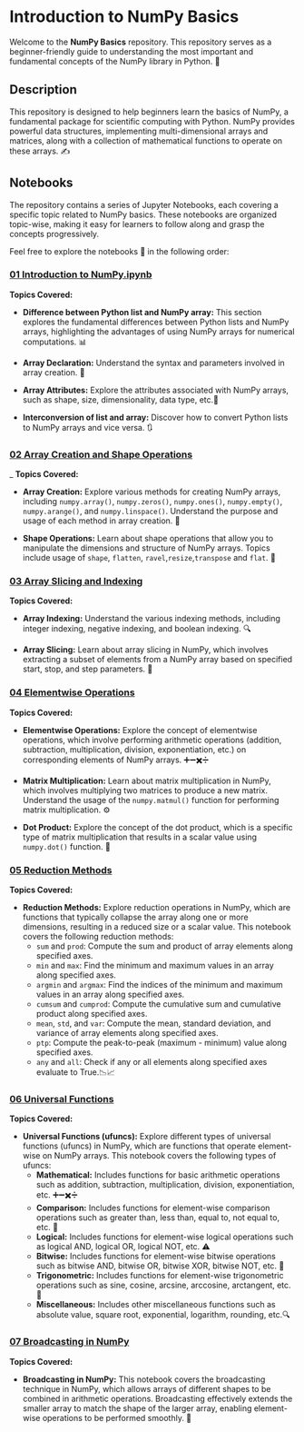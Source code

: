 # Introduction to NumPy Basics 

Welcome to the **NumPy Basics** repository. This repository serves as a beginner-friendly guide to understanding the most important and fundamental concepts of the NumPy library in Python. 🚀

## Description 

This repository is designed to help beginners learn the basics of NumPy, a fundamental package for scientific computing with Python. NumPy provides powerful data structures, implementing multi-dimensional arrays and matrices, along with a collection of mathematical functions to operate on these arrays. ✍️

## Notebooks  

The repository contains a series of Jupyter Notebooks, each covering a specific topic related to NumPy basics. These notebooks are organized topic-wise, making it easy for learners to follow along and grasp the concepts progressively. 

Feel free to explore the notebooks 📒 in the following order:

### [01 Introduction to NumPy.ipynb](01_lists_np_arrays.ipynb)

**Topics Covered:**
- **Difference between Python list and NumPy array:** This section explores the fundamental differences between Python lists and NumPy arrays, highlighting the advantages of using NumPy arrays for numerical computations. 📊

- **Array Declaration:** Understand the syntax and parameters involved in array creation. 📝

- **Array Attributes:** Explore the attributes associated with NumPy arrays, such as shape, size, dimensionality, data type, etc.📏

- **Interconversion of list and array:** Discover how to convert Python lists to NumPy arrays and vice versa. 🔃


### [02 Array Creation and Shape Operations](02_np_array_creations_and_shape_operations.ipynb)
_
**Topics Covered:**
- **Array Creation:** Explore various methods for creating NumPy arrays, including `numpy.array()`, `numpy.zeros()`, `numpy.ones()`, `numpy.empty()`, `numpy.arange()`, and `numpy.linspace()`. Understand the purpose and usage of each method in array creation. 🌱

- **Shape Operations:** Learn about shape operations that allow you to manipulate the dimensions and structure of NumPy arrays. Topics include usage of `shape`, `flatten`, `ravel`,`resize`,`transpose` and `flat`. 🔄

### [03 Array Slicing and Indexing](03_np_array_indexing_and_slicing.ipynb)

**Topics Covered:**
- **Array Indexing:** Understand the various indexing methods, including integer indexing, negative indexing, and boolean indexing. 🔍

- **Array Slicing:** Learn about array slicing in NumPy, which involves extracting a subset of elements from a NumPy array based on specified start, stop, and step parameters. 🍰

### [04 Elementwise Operations](04_np_elementwise_operations.ipynb)

**Topics Covered:**
- **Elementwise Operations:** Explore the concept of elementwise operations, which involve performing arithmetic operations (addition, subtraction, multiplication, division, exponentiation, etc.) on corresponding elements of NumPy arrays. ➕➖✖️➗

- **Matrix Multiplication:** Learn about matrix multiplication in NumPy, which involves multiplying two matrices to produce a new matrix. Understand the usage of the `numpy.matmul()` function for performing matrix multiplication. ⚙️

- **Dot Product:** Explore the concept of the dot product, which is a specific type of matrix multiplication that results in a scalar value using `numpy.dot()` function. 🔵

### [05 Reduction Methods](05_np_reduction_methods.ipynb)

**Topics Covered:**
- **Reduction Methods:** Explore reduction operations in NumPy, which are functions that typically collapse the array along one or more dimensions, resulting in a reduced size or a scalar value. This notebook covers the following reduction methods:
  - `sum` and `prod`: Compute the sum and product of array elements along specified axes.
  - `min` and `max`: Find the minimum and maximum values in an array along specified axes.
  - `argmin` and `argmax`: Find the indices of the minimum and maximum values in an array along specified axes.
  - `cumsum` and `cumprod`: Compute the cumulative sum and cumulative product along specified axes.
  - `mean`, `std`, and `var`: Compute the mean, standard deviation, and variance of array elements along specified axes.
  - `ptp`: Compute the peak-to-peak (maximum - minimum) value along specified axes.
  - `any` and `all`: Check if any or all elements along specified axes evaluate to True.📉📈

### [06 Universal Functions](06_np_universal_functions.ipynb)

**Topics Covered:**
- **Universal Functions (ufuncs):** Explore different types of universal functions (ufuncs) in NumPy, which are functions that operate element-wise on NumPy arrays. This notebook covers the following types of ufuncs:
  - **Mathematical:** Includes functions for basic arithmetic operations such as addition, subtraction, multiplication, division, exponentiation, etc. ➕➖✖️➗
  - **Comparison:** Includes functions for element-wise comparison operations such as greater than, less than, equal to, not equal to, etc. 🔄
  - **Logical:** Includes functions for element-wise logical operations such as logical AND, logical OR, logical NOT, etc. ⚠️
  - **Bitwise:** Includes functions for element-wise bitwise operations such as bitwise AND, bitwise OR, bitwise XOR, bitwise NOT, etc. 🔣
  - **Trigonometric:** Includes functions for element-wise trigonometric operations such as sine, cosine, arcsine, arccosine, arctangent, etc. 📐
  - **Miscellaneous:** Includes other miscellaneous functions such as absolute value, square root, exponential, logarithm, rounding, etc.🔍

### [07 Broadcasting in NumPy](07_broadcasting.ipynb)

**Topics Covered:**

- **Broadcasting in NumPy:** This notebook covers the broadcasting technique in NumPy, which allows arrays of different shapes to be combined in arithmetic operations. Broadcasting effectively extends the smaller array to match the shape of the larger array, enabling element-wise operations to be performed smoothly. 📡

